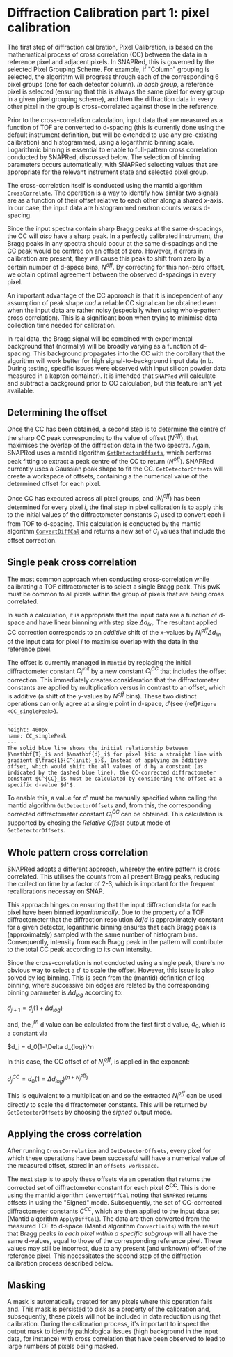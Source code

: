 # Diffraction Calibration part 1: pixel calibration

The first step of diffraction calibration, Pixel Calibration, is based on the mathematical process of cross correlation (CC) between the data in a reference pixel and adjacent pixels. In SNAPRed, this is governed by the selected Pixel Grouping Scheme. For example, if "Column" grouping is selected, the algorithm will progress through each of the corresponding 6 pixel groups (one for each detector column). _In each group_, a reference pixel is selected (ensuring that this is always the same pixel for every group in a given pixel grouping scheme), and then the diffraction data in every other pixel in the group is cross-correlated against those in the reference.

Prior to the cross-correlation calculation, input data that are measured as a function of TOF are converted to d-spacing (this is currently done using the default instrument definition, but will be extended to use any pre-existing calibration) and histogrammed, using a logarithmic binning scale. Logarithmic binning is essential to enable to full-pattern cross correlation conducted by SNAPRed, discussed below. The selection of binning parameters occurs automatically, with SNAPRed selecting values that are appropriate for the relevant instrument state and selected pixel group.

The cross-correlation itself is conducted using the mantid algorithm [`CrossCorrelate`](https://docs.mantidproject.org/nightly/algorithms/CrossCorrelate-v1.html). The operation is a way to identify how similar two signals are as a function of their offset relative to each other along a shared x-axis. In our case, the input data are histogrammed neutron counts _versus_ d-spacing.

Since the input spectra contain sharp Bragg peaks at the same d-spacings, the CC will _also_ have a sharp peak. In a perfectly calibrated instrument, the Bragg peaks in any spectra should occur at the same d-spacings and the CC peak would be centred on an offset of zero. However, if errors in calibration are present, they will cause this peak to shift from zero by a certain number of d-space bins, $N^{off}$. By correcting for this non-zero offset, we obtain optimal agreement between the observed d-spacings in every pixel.

An important advantage of the CC approach is that it is independent of any assumption of peak shape _and_ a reliable CC signal can be obtained even when the input data are rather noisy (especially when using whole-pattern cross correlation). This is a significant boon when trying to minimise data collection time needed for calibration.

In real data, the Bragg signal will be combined with experimental background that (normally) will be broadly varying as a function of d-spacing. This background propagates into the CC with the corollary that the algorithm will work better for high signal-to-background input data (n.b. During testing, specific issues were observed with input silicon powder data measured in a kapton container). It is intended that `SNAPRed` will calculate and subtract a background prior to CC calculation, but this feature isn't yet available. 

## Determining the offset 

Once the CC has been obtained, a second step is to determine the centre of the sharp CC peak corresponding to the value of offset  ($N^{off}$), that maximises the overlap of the diffraction data in the two spectra. Again, SNAPRed uses a mantid algorithm [`GetDetectorOffsets`](https://docs.mantidproject.org/nightly/algorithms/GetDetectorOffsets-v1.html), which performs peak fitting to extract a peak centre of the CC to return ($N^{off}$). SNAPRed currently uses a Gaussian peak shape to fit the CC. `GetDetectorOffsets` will create a workspace of offsets, containing a the numerical value of the determined offset for each pixel.

Once CC has executed across all pixel groups, and ($N^{off}_i$)  has been determined for every pixel $i$, the final step in pixel calibration is to apply this to the initial values of the diffractometer constants $C_i$ used to convert each i from TOF to d-spacing. This calculation is conducted by the mantid algorithm [`ConvertDiffCal`](https://docs.mantidproject.org/nightly/algorithms/ConvertDiffCal-v1.html) and returns a new set of $C_i$ values that include the offset correction. 

## Single peak cross correlation

The most common approach when conducting cross-correlation while calibrating a TOF diffractometer is to select a single Bragg peak. This pwK must be common to all pixels within the group of pixels that are being cross correlated. 

In such a calculation, it is appropriate that the input data are a function of d-space and have linear binnning with step size $\Delta d_{lin}$. The resultant applied CC correction corresponds to an _additive_ shift of the x-values by $N^{off}_i \Delta d_{lin}$ of the input data for pixel $i$ to maximise overlap with the data in the reference pixel.

The offset is currently managed in `Mantid` by replacing the initial diffractometer constant $C^{init}_i$ by a new constant $C^{CC}_i$ that includes the offset correction. This immediately creates consideration that the diffractometer constants are applied by multiplication versus in contrast to an offset, which is additive (a shift of the y-values by $N^{off}$ bins). These two distinct operations can only agree at a single point in d-space, $d'$(see {ref}`Figure <CC_singlePeak>`).   

```{figure} static/CC_singlePeak.png
---
height: 400px
name: CC_singlePeak
---
The solid blue line shows the initial relationship between $\mathbf{T}_i$ and $\mathbf{d}_i$ for pixel $i$: a straight line with gradient $\frac{1}{C^{init}_i}$. Instead of applying an additive offset, which would shift the all values of d by a constant (as indicated by the dashed blue line), the CC-corrected diffractometer constant $C^{CC}_i$ must be calculated by considering the offset at a specific d-value $d'$.
```

To enable this, a value for $d'$ must be manually specified when calling the mantid algorithm `GetDetectorOffsets` and, from this, the corresponding corrected diffractometer constant $C^{CC}_i$ can be obtained. This calculation is supported by chosing the  _Relative Offset_ output mode of `GetDetectorOffsets`. 

## Whole pattern cross correlation

SNAPRed adopts a different approach, whereby the entire pattern is cross correlated. This utilises the counts from all present Bragg peaks, reducing the collection time by a factor of 2-3, which is important for the frequent recalibrations necessay on SNAP.

This approach hinges on ensuring that the input diffraction data for each pixel have been binned $logarithmically$. Due to the property of a TOF diffractometer that the diffraction resolution $\delta d/d$ is approximately constant for a given detector, logarithmic binning ensures that each Bragg peak is (approximately) sampled with the same number of histogram bins. Consequently, intensity from each Bragg peak in the pattern will contribute to the total CC peak according to its own intensity.

Since the cross-correlation is not conducted using a single peak, there's no obvious way to select a $d'$ to scale the offset. However, this issue is also solved by log binning. This is seen from the (mantid) definition of log binning, where successive bin edges are related by the corresponding binning parameter is $\Delta d_{log}$ according to:

$d_{j+1}=d_j(1+\Delta d_{log})$

and, the $j^{th}$ d value can be calculated from the first first d value, $d_0$, which is a constant via

$d_j = d_0(1=\Delta d_{log})^n

In this case, the CC offset of of $N^{off}_j$, is applied in the exponent:  

$d_j^{CC} = d_0(1=\Delta d_{log})^(n+N^{off}_j)$

This is equivalent to a multiplication and so the extracted $N^{off}_i$ can be used   directly to scale the diffractometer constants. This will be returned by `GetDetectorOffsets` by choosing the $signed$ output mode. 

## Applying the cross correlation

After running `CrossCorrelation` and `GetDetectorOffsets`, every pixel for which these operations have been successful will have a numerical value of the measured offset, stored in an `offsets workspace`. 

The next step is to apply these offsets via an operation that returns the corrected set of diffractometer constant for each pixel $\mathbf{C^{CC}}$. This is done using the mantid algorithm `ConvertDiffCal` noting that `SNAPRed` returns offsets in using the "Signed" mode. Subsequently, the set of CC-corrected diffractometer constants $C^{CC}$, which are then applied to the input data set (Mantid algorithm `ApplyDiffCal`). The data are then converted from the measured TOF to d-space (Mantid algorithm `ConvertUnits`) with the result that Bragg peaks _in each pixel within a specific subgroup_ will all have the same d-values, equal to those of the corresponding reference pixel. These values may still be incorrect, due to any present (and unknown) offset of the reference pixel. This necessitates the second step of the diffraction calibration process described below.

## Masking

A mask is automatically created for any pixels where this operation fails and. This mask is persisted to disk as a property of the calibration and, subsequently, these pixels will not be included in data reduction using that calibration. During the calibration process, it's important to inspect the output mask to identify pathlological issues (high background in the input data, for instance) with cross correlation that have been observed to lead to large numbers of pixels being masked.